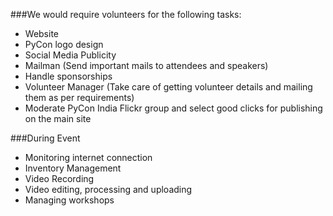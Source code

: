 
###We would require volunteers for the following tasks:

* Website
* PyCon logo design
* Social Media Publicity
* Mailman (Send important mails to attendees and speakers)
* Handle sponsorships
* Volunteer Manager (Take care of getting volunteer details and mailing them as per requirements)
* Moderate PyCon India Flickr group and select good clicks for publishing on the main site


###During Event

* Monitoring internet connection
* Inventory Management
* Video Recording
* Video editing, processing and uploading
* Managing workshops